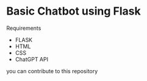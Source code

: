 # Basic Chatbot using Flask

Requirements
- FLASK
- HTML
- CSS
- ChatGPT API

you can contribute to this repository